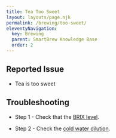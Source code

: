 ```yaml
---
title: Tea Too Sweet
layout: layouts/page.njk
permalink: /brewing/too-sweet/
eleventyNavigation:
  key: Brewing
  parent: SmartBrew Knowledge Base
  order: 2
---
```

## Reported Issue

- Tea is too sweet

## Troubleshooting

- Step 1 - Check that the [BRIX level](/brewing/check-brix/).

- Step 2 - Check the [cold water dilution](/brewing/check-cold-water-dilution/).
